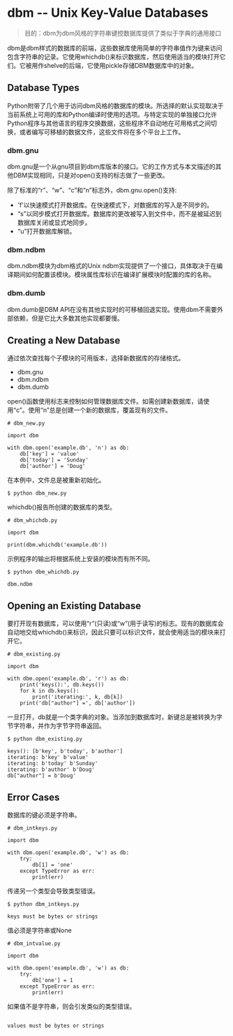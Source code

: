 # dbm -- Unix Key-Value Databases
> 目的：dbm为dbm风格的字符串键控数据库提供了类似于字典的通用接口

dbm是dbm样式的数据库的前端，这些数据库使用简单的字符串值作为键来访问包含字符串的记录。它使用whichdb()来标识数据库，然后使用适当的模块打开它们。它被用作shelve的后端，它使用pickle存储DBM数据库中的对象。
## Database Types
Python附带了几个用于访问dbm风格的数据库的模块。所选择的默认实现取决于当前系统上可用的库和Python编译时使用的选项。与特定实现的单独接口允许Python程序与其他语言的程序交换数据，这些程序不自动地在可用格式之间切换，或者编写可移植的数据文件，这些文件将在多个平台上工作。
### dbm.gnu
dbm.gnu是一个从gnu项目到dbm库版本的接口。它的工作方式与本文描述的其他DBM实现相同，只是对open()支持的标志做了一些更改。

除了标准的“r”、“w”、“c”和“n”标志外，dbm.gnu.open()支持:

+ 'f'以快速模式打开数据库。在快速模式下，对数据库的写入是不同步的。
+ “s”以同步模式打开数据库。数据库的更改被写入到文件中，而不是被延迟到数据库关闭或显式地同步。
+ “u”打开数据库解锁。

### dbm.ndbm
dbm.ndbm模块为dbm格式的Unix ndbm实现提供了一个接口，具体取决于在编译期间如何配置该模块。模块属性库标识在编译扩展模块时配置的库的名称。
### dbm.dumb
dbm.dumb是DBM API在没有其他实现时的可移植回退实现。使用dbm不需要外部依赖，但是它比大多数其他实现都要慢。
## Creating a New Database
通过依次查找每个子模块的可用版本，选择新数据库的存储格式。
+ dbm.gnu
+ dbm.ndbm
+ dbm.dumb

open()函数使用标志来控制如何管理数据库文件。如需创建新数据库，请使用“c”。使用“n”总是创建一个新的数据库，覆盖现有的文件。
```
# dbm_new.py

import dbm

with dbm.open('example.db', 'n') as db:
    db['key'] = 'value'
    db['today'] = 'Sunday'
    db['author'] = 'Doug'
```
在本例中，文件总是被重新初始化。
```
$ python dbm_new.py
```
whichdb()报告所创建的数据库的类型。
```
# dbm_whichdb.py

import dbm

print(dbm.whichdb('example.db'))
```
示例程序的输出将根据系统上安装的模块而有所不同。
```
$ python dbm_whichdb.py

dbm.ndbm
```
## Opening an Existing Database
要打开现有数据库，可以使用“r”(只读)或“w”(用于读写)的标志。现有的数据库会自动地交给whichdb()来标识，因此只要可以标识文件，就会使用适当的模块来打开它。
```
# dbm_existing.py

import dbm

with dbm.open('example.db', 'r') as db:
    print('keys():', db.keys())
    for k in db.keys():
        print('iterating:', k, db[k])
    print('db["author"] =', db['author'])
```
一旦打开，db就是一个类字典的对象。当添加到数据库时，新键总是被转换为字节字符串，并作为字节字符串返回。
```
$ python dbm_existing.py

keys(): [b'key', b'today', b'author']
iterating: b'key' b'value'
iterating: b'today' b'Sunday'
iterating: b'author' b'Doug'
db["author"] = b'Doug'
```
## Error Cases
数据库的键必须是字符串。
```
# dbm_intkeys.py

import dbm

with dbm.open('example.db', 'w') as db:
    try:
        db[1] = 'one'
    except TypeError as err:
        print(err)
```
传递另一个类型会导致类型错误。
```
$ python dbm_intkeys.py

keys must be bytes or strings
```
值必须是字符串或None
```
# dbm_intvalue.py

import dbm

with dbm.open('example.db', 'w') as db:
    try:
        db['one'] = 1
    except TypeError as err:
        print(err)
```
如果值不是字符串，则会引发类似的类型错误。
```

values must be bytes or strings
```
